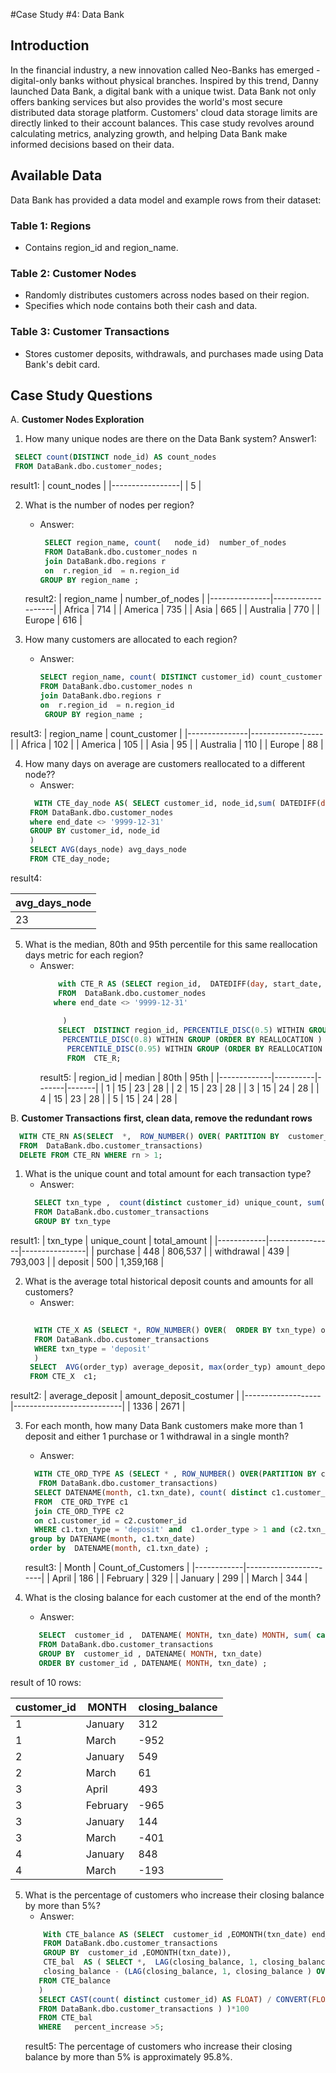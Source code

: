 #Case Study #4: Data Bank

## Introduction
In the financial industry, a new innovation called Neo-Banks has emerged - digital-only banks without physical branches.
Inspired by this trend, Danny launched Data Bank, a digital bank with a unique twist. Data Bank not only offers banking services
but also provides the world's most secure distributed data storage platform. Customers' cloud data storage limits are directly
linked to their account balances. This case study revolves around calculating metrics, analyzing growth, and helping Data Bank
make informed decisions based on their data.

## Available Data
Data Bank has provided a data model and example rows from their dataset:

### Table 1: Regions
- Contains region_id and region_name.
### Table 2: Customer Nodes
- Randomly distributes customers across nodes based on their region.
- Specifies which node contains both their cash and data.
### Table 3: Customer Transactions
- Stores customer deposits, withdrawals, and purchases made using Data Bank's debit card.
## Case Study Questions

A. **Customer Nodes Exploration**

1. How many unique nodes are there on the Data Bank system?
Answer1:
 ```sql
  SELECT count(DISTINCT node_id) AS count_nodes
  FROM DataBank.dbo.customer_nodes;
 ```
result1:
|   count_nodes   |
|-----------------|
|        5        |

2. What is the number of nodes per region?
   - Answer:
     ```sql
      SELECT region_name, count(   node_id)  number_of_nodes
      FROM DataBank.dbo.customer_nodes n
      join DataBank.dbo.regions r
      on  r.region_id  = n.region_id 
     GROUP BY region_name ;
     
     ```
    result2:
   |  region_name  |  number_of_nodes  |
   |---------------|-------------------|
   |     Africa    |        714        |
   |    America    |        735        |
   |      Asia     |        665        |
   |   Australia   |        770        |
   |     Europe    |        616        |

3. How many customers are allocated to each region?
   - Answer:
     ```sql
     SELECT region_name, count( DISTINCT customer_id) count_customer
     FROM DataBank.dbo.customer_nodes n
     join DataBank.dbo.regions r
     on  r.region_id  = n.region_id 
      GROUP BY region_name ;
     ```
result3:
|  region_name  |  count_customer  |
|---------------|------------------|
|     Africa    |       102        |
|    America    |       105        |
|      Asia     |        95        |
|   Australia   |       110        |
|     Europe    |        88        |


4. How many days on average are customers reallocated to a different node??
   - Answer:
    ```sql
      WITH CTE_day_node AS( SELECT customer_id, node_id,sum( DATEDIFF(day, start_date, end_date)) days_node
     FROM DataBank.dbo.customer_nodes
     where end_date <> '9999-12-31'
     GROUP BY customer_id, node_id
     )
     SELECT AVG(days_node) avg_days_node
     FROM CTE_day_node;
    ```
result4:

|  avg_days_node  |
|-----------------|
|       23        |

 

5. What is the median, 80th and 95th percentile for this same reallocation days metric for each region?
   - Answer:
     ```sql
         with CTE_R AS (SELECT region_id,  DATEDIFF(day, start_date, end_date)  REALLOCATION 
         FROM  DataBank.dbo.customer_nodes
        where end_date <> '9999-12-31' 
 
          )
         SELECT  DISTINCT region_id, PERCENTILE_DISC(0.5) WITHIN GROUP (ORDER BY REALLOCATION )  OVER (PARTITION BY  region_id) median,
          PERCENTILE_DISC(0.8) WITHIN GROUP (ORDER BY REALLOCATION )   OVER (PARTITION BY  region_id)'80th',
           PERCENTILE_DISC(0.95) WITHIN GROUP (ORDER BY REALLOCATION )   OVER (PARTITION BY  region_id) '95th'
           FROM  CTE_R;
     ```
     result5:
     |  region_id  |  median  |  80th  |  95th  |
     |-------------|----------|-------|-------|
     |      1      |    15    |   23  |   28  |
     |      2      |    15    |   23  |   28  |
     |      3      |    15    |   24  |   28  |
     |      4      |    15    |   23  |   28  |
     |      5      |    15    |   24  |   28  |

B. **Customer Transactions**
 **first, clean data, remove the redundant rows**
 ```sql
   WITH CTE_RN AS(SELECT  *,  ROW_NUMBER() OVER( PARTITION BY  customer_id, txn_date, txn_type, txn_amount ORDER BY (SELECT 0)) rn
   FROM  DataBank.dbo.customer_transactions)
   DELETE FROM CTE_RN WHERE rn > 1;
 ```
1. What is the unique count and total amount for each transaction type?
   - Answer:
   ```sql
     SELECT txn_type ,  count(distinct customer_id) unique_count, sum(txn_amount) total_amount
     FROM DataBank.dbo.customer_transactions
     GROUP BY txn_type
    ```
  result1:
  |  txn_type  |  unique_count  |  total_amount  |
  |------------|----------------|----------------|
  |  purchase  |      448       |     806,537    |
  | withdrawal |      439       |     793,003    |
  |  deposit   |      500       |   1,359,168    |

2. What is the average total historical deposit counts and amounts for all customers?
   - Answer:
   ```sql
  
     WITH CTE_X AS (SELECT *, ROW_NUMBER() OVER(  ORDER BY txn_type) order_typ
     FROM DataBank.dbo.customer_transactions
     WHERE txn_type = 'deposit'
     )
    SELECT  AVG(order_typ) average_deposit, max(order_typ) amount_deposit_costumer
    FROM CTE_X  c1;
    ```
result2:
|  average_deposit  |  amount_deposit_costumer  |
|-------------------|---------------------------|
|       1336        |            2671            |

3. For each month, how many Data Bank customers make more than 1 deposit and either 1 purchase or 1 withdrawal in a single month?
   - Answer:
   ```sql
     WITH CTE_ORD_TYPE AS (SELECT * , ROW_NUMBER() OVER(PARTITION BY customer_id, txn_type ORDER BY txn_type) order_type
      FROM DataBank.dbo.customer_transactions)
     SELECT DATENAME(month, c1.txn_date), count( distinct c1.customer_id)
     FROM  CTE_ORD_TYPE c1
     join CTE_ORD_TYPE c2
     on c1.customer_id = c2.customer_id
     WHERE c1.txn_type = 'deposit' and  c1.order_type > 1 and (c2.txn_type = 'purchase' and c2.order_type = 1 or c2.txn_type = 'withdrawal' and c2.order_type = 1 )
    group by DATENAME(month, c1.txn_date)
    order by  DATENAME(month, c1.txn_date) ;
    ```
   result3:
   |   Month    |  Count_of_Customers  |
   |------------|-----------------------|
   |   April    |         186           |
   |  February  |         329           |
   |  January   |         299           |
   |   March    |         344           |

4. What is the closing balance for each customer at the end of the month?
   - Answer:
   ```sql
      SELECT  customer_id ,  DATENAME( MONTH, txn_date) MONTH, sum( case when txn_type <> 'deposit' then - txn_amount ELSE txn_amount END) closing_balance 
      FROM DataBank.dbo.customer_transactions 
      GROUP BY  customer_id , DATENAME( MONTH, txn_date) 
      ORDER BY customer_id , DATENAME( MONTH, txn_date) ;
   ```
  result of 10 rows:
  
  | customer_id |   MONTH   | closing_balance |
  |-------------|-----------|-----------------|
  |      1      |  January  |       312       |
  |      1      |   March   |      -952       |
  |      2      |  January  |       549       |
  |      2      |   March   |        61       |
  |      3      |   April   |       493       |
  |      3      | February  |      -965       |
  |      3      |  January  |       144       |
  |      3      |   March   |      -401       |
  |      4      |  January  |       848       |
  |      4      |   March   |      -193       |

5. What is the percentage of customers who increase their closing balance by more than 5%?
    - Answer:
    ```sql
        With CTE_balance AS (SELECT  customer_id ,EOMONTH(txn_date) end_month, sum( case when txn_type <> 'deposit' then  - txn_amount ELSE txn_amount END) closing_balance
        FROM DataBank.dbo.customer_transactions 
        GROUP BY  customer_id ,EOMONTH(txn_date)),
        CTE_bal  AS ( SELECT *,  LAG(closing_balance, 1, closing_balance ) OVER (ORDER by  customer_id ,end_month )  amount_before,
        closing_balance - (LAG(closing_balance, 1, closing_balance ) OVER (ORDER by  customer_id ,end_month ))  percent_increase
       FROM CTE_balance
       )
       SELECT CAST(count( distinct customer_id) AS FLOAT) / CONVERT(FLOAT, (SELECT  count( distinct customer_id)  
       FROM DataBank.dbo.customer_transactions ) )*100  
       FROM CTE_bal
       WHERE   percent_increase >5;
    ```
    result5:
   The percentage of customers who increase their closing balance by more than 5% is approximately 95.8%.
   
 
